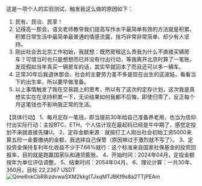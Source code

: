 这是一项个人的实验测试，触发我这么做的原因如下：

1. 民有、民治、民享！
2. 记得高一那会，语文老师教导我们提高写作水平最简单有效的方法就是积累、积累日常生活中最简单最普通的情感流露，技巧非常非常简单、却少有人坚持。
3. 刚出社会去北京工作初始，我就想：既然房租这么贵我为什么不直接买辆房车？可惜当时也只是想想而已并没有付出行动，等我离开北京时算了一笔账，发现假如当年真买一辆房车的话，其实早就回本了而且还可以多一辆车。
4. 正常30年后我退休那会、社会的主要劳力差不多是现在出生的这波娃，看看当下的出生率，所以要早做准备。
5. 以上事情触发了我在交易路上的思考，所以有了这次的定存计划，这次我是真想实实在在坚持积累一下，无论结果如何我都不后悔，即使归零了，反正每个月这笔钱也不影响我正常的生活。

【具体行动】
     1、每月定存一笔钱，即当提前30年给自己准备养老用，也当为信仰付出实际行动：主投BTC、ETH，个人估计现在最起码已经是牛中期了，感觉定投划不来就直接先赚U。
     2、定存金额来源：就按打工人刚出社会初始工资5000来算五险一金要缴纳的金额，我选择自己保管（原因嘛过于激烈就不写了）。
     3、定投资金保持复利年化收益不少于7.66%就行：这个标准来自国家社保基金的投资回报率，目的就是跑赢国家队和通货膨胀。
     4、开始时间：2024年04月，定投金额按年为单位评估调整。
     5、结束时间：2054年04月。
     6、理论计算：一共30年、360月，目标 22,2367 USDT
![Qme6nkCbR8izdvwaSXM2kkgtTJxqMTJBKf9s8a2TTjPEAm](https://github.com/BTC2054/BTC2054.github.io/assets/90368994/6509d365-b5c5-4588-9df6-d7d4bfab7676)

<!-- ##{"timestamp":1711591200}## -->